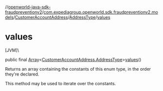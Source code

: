//[openworld-java-sdk-fraudpreventionv2](../../../../index.md)/[com.expediagroup.openworld.sdk.fraudpreventionv2.models](../../index.md)/[CustomerAccountAddress](../index.md)/[AddressType](index.md)/[values](values.md)

# values

[JVM]\

public final [Array](https://kotlinlang.org/api/latest/jvm/stdlib/kotlin/-array/index.html)&lt;[CustomerAccountAddress.AddressType](index.md)&gt;[values](values.md)()

Returns an array containing the constants of this enum type, in the order they're declared.

This method may be used to iterate over the constants.
